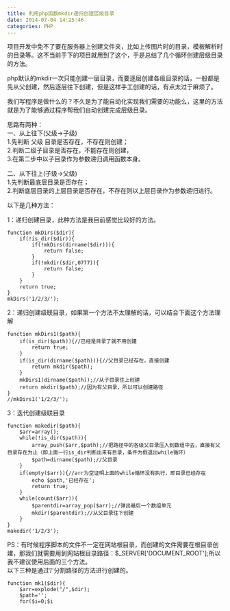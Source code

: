 ```yaml
---
title: 利用php函数mkdir递归创建层级目录
date: 2014-07-04 14:25:46
categories: PHP
---
```


项目开发中免不了要在服务器上创建文件夹，比如上传图片时的目录，模板解析时的目录等。这不当前手下的项目就用到了这个，于是总结了几个循环创建层级目录的方法。

php默认的mkdir一次只能创建一层目录，而要逐层创建各级目录的话，一般都是先从父创建，然后逐层往下创建，但是这样手工创建的话，有点太过于麻烦了。

我们写程序是做什么的？不久是为了能自动化实现我们需要的功能么，这里的方法就是为了能够通过程序帮我们自动创建完成层级目录。

思路有两种：  
一、从上往下(父级→子级)  
1.先判断 父级 目录是否存在，不存在则创建；  
2.判断二级子目录是否存在，不能存在则创建，  
3.在第二步中以子目录作为参数递归调用函数本身。

二、从下往上(子级→父级)  
1.先判断最底层目录是否存在；  
2.判断底层目录的上层目录是否存在，不存在则以上层目录作为参数递归进行。

以下是几种方法：

1：递归创建目录，此种方法是我目前感觉比较好的方法。

```
function mkDirs($dir){
    if(!is_dir($dir)){
        if(!mkDirs(dirname($dir))){
            return false;
        }
        if(!mkdir($dir,0777)){
            return false;
        }
    }
    return true;
}
mkDirs('1/2/3/');
```

2：递归创建级联目录，如果第一个方法不太理解的话，可以结合下面这个方法理解

```
function mkDirs1($path){
    if(is_dir($path)){//已经是目录了就不用创建
        return true;
    }
    if(is_dir(dirname($path))){//父目录已经存在，直接创建
        return mkdir($path);
    }
    mkDirs1(dirname($path));//从子目录往上创建
    return mkdir($path);//因为有父目录，所以可以创建路径
}
//mkDirs1('1/2/3/');
```

3：迭代创建级联目录

```
function makedir($path){
    $arr=array();
    while(!is_dir($path)){
        array_push($arr,$path);//把路径中的各级父目录压入到数组中去，直接有父目录存在为止（即上面一行is_dir判断出来有目录，条件为假退出while循环）
        $path=dirname($path);//父目录
    }
    if(empty($arr)){//arr为空证明上面的while循环没有执行，即目录已经存在
        echo $path,'已经存在';
        return true;
    }
    while(count($arr)){
        $parentdir=array_pop($arr);//弹出最后一个数组单元
        mkdir($parentdir);//从父目录往下创建
    }
}
makedir('1/2/3');
```

PS：有时候程序脚本的文件不一定在网站根目录，而创建的文件需要在根目录创建，那我们就需要用到网站根目录路径：$\_SERVER\['DOCUMENT\_ROOT'\];所以我不建议使用后面的三个方法。  
以下三种是通过’/'分割路径的方法进行创建的。

```
function mk1($dir){
    $arr=explode("/",$dir);
    $path='';
    for($i=0;$i
```
